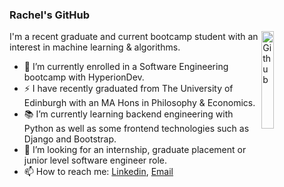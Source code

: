 ### Rachel's GitHub

<img width="20%" align="right" alt="Github" src="https://media3.giphy.com/media/KeQgaiv19rCEdVFnW8/200w_s.gif?cid=8d8c0358z6a2mrix5ccfvy2jvi8jn48ejbz6k0e5pjfoozt9&rid=200w_s.gif&ct=g" />

I'm a recent graduate and current bootcamp student with an interest in machine learning & algorithms.

- 🌱 I’m currently enrolled in a Software Engineering bootcamp with HyperionDev.
- ⚡ I have recently graduated from The University of Edinburgh with an MA Hons in Philosophy & Economics.
- 📚 I’m currently learning  backend engineering with Python as well as some frontend technologies such as Django and Bootstrap.
- 🔭 I’m looking for an internship, graduate placement or junior level software engineer role.
- 📫 How to reach me: [Linkedin](https://www.linkedin.com/in/rachel-hughes-6535a71a1/), [Email](rachel.hughes2000@icloud.com)
